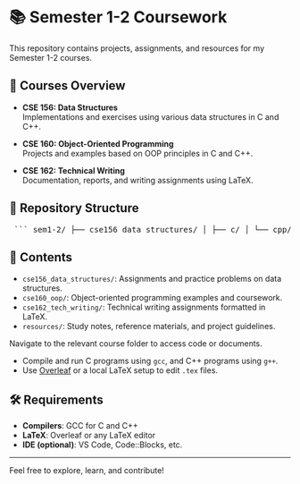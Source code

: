 # 📚 Semester 1-2 Coursework

This repository contains projects, assignments, and resources for my Semester 1-2 courses.

## 🧾 Courses Overview

- **CSE 156: Data Structures**  
  Implementations and exercises using various data structures in C and C++.

- **CSE 160: Object-Oriented Programming**  
  Projects and examples based on OOP principles in C and C++.

- **CSE 162: Technical Writing**  
  Documentation, reports, and writing assignments using LaTeX.

## 📁 Repository Structure

<pre lang="markdown"> ``` sem1-2/ ├── cse156_data_structures/ │ ├── c/ │ └── cpp/ ├── cse160_oop/ │ ├── c/ │ └── cpp/ ├── cse162_tech_writing/ │ └── latex/ └── resources/ ``` </pre>


## 📂 Contents

- `cse156_data_structures/`: Assignments and practice problems on data structures.
- `cse160_oop/`: Object-oriented programming examples and coursework.
- `cse162_tech_writing/`: Technical writing assignments formatted in LaTeX.
- `resources/`: Study notes, reference materials, and project guidelines.


Navigate to the relevant course folder to access code or documents.

- Compile and run C programs using `gcc`, and C++ programs using `g++`.
- Use [Overleaf](https://overleaf.com) or a local LaTeX setup to edit `.tex` files.

## 🛠️ Requirements

- **Compilers**: GCC for C and C++
- **LaTeX**: Overleaf or any LaTeX editor
- **IDE (optional)**: VS Code, Code::Blocks, etc.

---

Feel free to explore, learn, and contribute!
